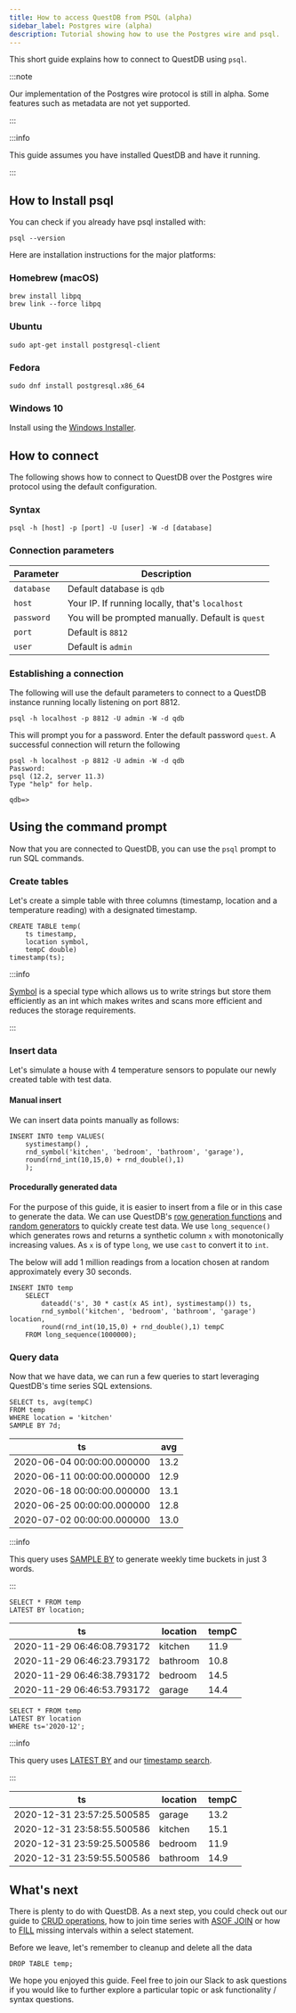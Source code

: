 ```yaml
---
title: How to access QuestDB from PSQL (alpha)
sidebar_label: Postgres wire (alpha)
description: Tutorial showing how to use the Postgres wire and psql.
---
```


This short guide explains how to connect to QuestDB using `psql`.

:::note

Our implementation of the Postgres wire protocol is still in alpha. Some
features such as metadata are not yet supported.

:::

:::info

This guide assumes you have installed QuestDB and have it running.

:::

## How to Install psql

You can check if you already have psql installed with:

```shell title="Check psql version"
psql --version
```

Here are installation instructions for the major platforms:

### Homebrew (macOS)

```shell
brew install libpq
brew link --force libpq
```

### Ubuntu

```shell
sudo apt-get install postgresql-client
```

### Fedora

```shell
sudo dnf install postgresql.x86_64
```

### Windows 10

Install using the
[Windows Installer](https://www.enterprisedb.com/downloads/postgres-postgresql-downloads).

## How to connect

The following shows how to connect to QuestDB over the Postgres wire protocol
using the default configuration.

### Syntax

```shell
psql -h [host] -p [port] -U [user] -W -d [database]
```

### Connection parameters

| Parameter  | Description                                       |
| ---------- | ------------------------------------------------- |
| `database` | Default database is `qdb`                         |
| `host`     | Your IP. If running locally, that's `localhost`   |
| `password` | You will be prompted manually. Default is `quest` |
| `port`     | Default is `8812`                                 |
| `user`     | Default is `admin`                                |

### Establishing a connection

The following will use the default parameters to connect to a QuestDB instance
running locally listening on port 8812.

```shell
psql -h localhost -p 8812 -U admin -W -d qdb
```

This will prompt you for a password. Enter the default password `quest`. A
successful connection will return the following

```shell title="Successful connection"
psql -h localhost -p 8812 -U admin -W -d qdb
Password:
psql (12.2, server 11.3)
Type "help" for help.

qdb=>
```

## Using the command prompt

Now that you are connected to QuestDB, you can use the `psql` prompt to run SQL
commands.

### Create tables

Let's create a simple table with three columns (timestamp, location and a
temperature reading) with a designated timestamp.

```questdb-sql title="Create table"
CREATE TABLE temp(
    ts timestamp,
    location symbol,
    tempC double)
timestamp(ts);
```

:::info

[Symbol](/docs/concept/symbol/) is a special type which allows us to write
strings but store them efficiently as an int which makes writes and scans more
efficient and reduces the storage requirements.

:::

### Insert data

Let's simulate a house with 4 temperature sensors to populate our newly created
table with test data.

#### Manual insert

We can insert data points manually as follows:

```questdb-sql title="Inserting values"
INSERT INTO temp VALUES(
    systimestamp() ,
    rnd_symbol('kitchen', 'bedroom', 'bathroom', 'garage'),
    round(rnd_int(10,15,0) + rnd_double(),1)
    );
```

#### Procedurally generated data

For the purpose of this guide, it is easier to insert from a file or in this
case to generate the data. We can use QuestDB's
[row generation functions](/docs/reference/function/row-generator/) and
[random generators](/docs/reference/function/random-value-generator/) to quickly
create test data. We use `long_sequence()` which generates rows and returns a
synthetic column `x` with monotonically increasing values. As `x` is of type
`long`, we use `cast` to convert it to `int`.

The below will add 1 million readings from a location chosen at random
approximately every 30 seconds.

```questdb-sql title="Inserting randomly generated values"
INSERT INTO temp
    SELECT
        dateadd('s', 30 * cast(x AS int), systimestamp()) ts,
        rnd_symbol('kitchen', 'bedroom', 'bathroom', 'garage') location,
        round(rnd_int(10,15,0) + rnd_double(),1) tempC
    FROM long_sequence(1000000);
```

### Query data

Now that we have data, we can run a few queries to start leveraging QuestDB's
time series SQL extensions.

```questdb-sql title="Weekly average temperature"
SELECT ts, avg(tempC)
FROM temp
WHERE location = 'kitchen'
SAMPLE BY 7d;
```

| ts                         | avg  |
| -------------------------- | ---- |
| 2020-06-04 00:00:00.000000 | 13.2 |
| 2020-06-11 00:00:00.000000 | 12.9 |
| 2020-06-18 00:00:00.000000 | 13.1 |
| 2020-06-25 00:00:00.000000 | 12.8 |
| 2020-07-02 00:00:00.000000 | 13.0 |

:::info

This query uses [SAMPLE BY](/docs/reference/sql/select/#sample-by) to generate
weekly time buckets in just 3 words.

:::

```questdb-sql title="Last temperature reading by location"
SELECT * FROM temp
LATEST BY location;
```

| ts                         | location | tempC |
| -------------------------- | -------- | ----- |
| 2020-11-29 06:46:08.793172 | kitchen  | 11.9  |
| 2020-11-29 06:46:23.793172 | bathroom | 10.8  |
| 2020-11-29 06:46:38.793172 | bedroom  | 14.5  |
| 2020-11-29 06:46:53.793172 | garage   | 14.4  |

```questdb-sql title="Last reading of december"
SELECT * FROM temp
LATEST BY location
WHERE ts='2020-12';
```

:::info

This query uses [LATEST BY](/docs/guide/crud/) and our
[timestamp search](/docs/reference/sql/select/#interval-timestamp).

:::

| ts                         | location | tempC |
| -------------------------- | -------- | ----- |
| 2020-12-31 23:57:25.500585 | garage   | 13.2  |
| 2020-12-31 23:58:55.500586 | kitchen  | 15.1  |
| 2020-12-31 23:59:25.500586 | bedroom  | 11.9  |
| 2020-12-31 23:59:55.500586 | bathroom | 14.9  |

## What's next

There is plenty to do with QuestDB. As a next step, you could check out our
guide to [CRUD operations](/docs/guide/crud/), how to join time series with
[ASOF JOIN](/docs/reference/sql/join/#asof-join) or how to
[FILL](/docs/reference/sql/select/#fill) missing intervals within a select
statement.

Before we leave, let's remember to cleanup and delete all the data

```questdb-sql title="Drop the table and the data"
DROP TABLE temp;
```

We hope you enjoyed this guide. Feel free to join our Slack to ask questions if
you would like to further explore a particular topic or ask functionality /
syntax questions.

